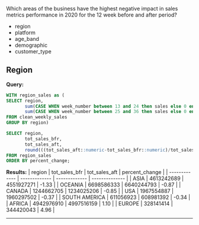 Which areas of the business have the highest negative impact in sales metrics performance in 2020 for the 12 week before and after period?

* region
* platform
* age_band
* demographic
* customer_type


Region
-----

**Query:**
```sql
WITH region_sales as (
SELECT region,
       sum(CASE WHEN week_number between 13 and 24 then sales else 0 end) as tot_sales_bfr,
	   sum(CASE WHEN week_number between 25 and 36 then sales else 0 end) as tot_sales_aft
FROM clean_weekly_sales
GROUP BY region)

SELECT region,
       tot_sales_bfr,
	   tot_sales_aft,
	   round(((tot_sales_aft::numeric-tot_sales_bfr::numeric)/tot_sales_bfr::numeric)*100,2) as percent_change
FROM region_sales
ORDER BY percent_change;
```

**Results:**
| region        | tot_sales_bfr | tot_sales_aft | percent_change |
| ------------- | ------------- | ------------- | -------------- |
| ASIA          | 4613242689    | 4551927271    | -1.33          |
| OCEANIA       | 6698586333    | 6640244793    | -0.87          |
| CANADA        | 1244662705    | 1234025206    | -0.85          |
| USA           | 1967554887    | 1960297502    | -0.37          |
| SOUTH AMERICA | 611056923     | 608981392     | -0.34          |
| AFRICA        | 4942976910    | 4997516159    | 1.10           |
| EUROPE        | 328141414     | 344420043     | 4.96           |

---------------------------
